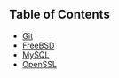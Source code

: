 ## Table of Contents

- [Git](git.md)
- [FreeBSD](freebsd.md)
- [MySQL](mysql.md)
- [OpenSSL](openssl.md)
